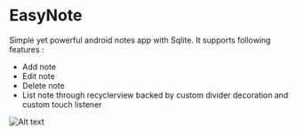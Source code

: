 # EasyNote

Simple yet powerful android notes app with Sqlite. It supports following features :

* Add note
* Edit note
* Delete note
* List note through recyclerview backed by custom divider decoration and custom touch listener


![Alt text](https://images.pexels.com/photos/688830/pexels-photo-688830.jpeg?auto=compress&cs=tinysrgb&dpr=2&h=650&w=940 "Optional title")
